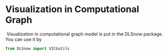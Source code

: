 # Visualization in Computational Graph

​	Visualization in computational graph model is put in the DLSnow package. You can use it by 

```python
from DLSnow import VICGutils
```

